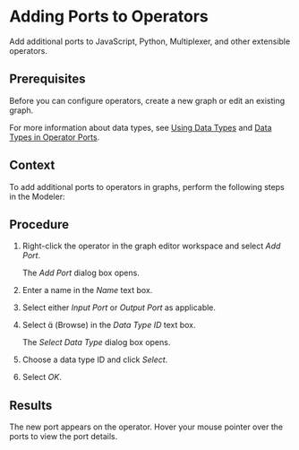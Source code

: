 <!-- loio3e9e3e5599164afa91a8004a32f70c91 -->

<link rel="stylesheet" type="text/css" href="../css/sap-icons.css"/>

# Adding Ports to Operators

Add additional ports to JavaScript, Python, Multiplexer, and other extensible operators.



<a name="loio3e9e3e5599164afa91a8004a32f70c91__prereq_kdl_ywk_pvb"/>

## Prerequisites

Before you can configure operators, create a new graph or edit an existing graph.

For more information about data types, see [Using Data Types](../using-data-types-7c6b15c.md) and [Data Types in Operator Ports](data-types-in-operator-ports-9fa7d06.md).



## Context

To add additional ports to operators in graphs, perform the following steps in the Modeler:



## Procedure

1.  Right-click the operator in the graph editor workspace and select *Add Port*.

    The *Add Port* dialog box opens.

2.  Enter a name in the *Name* text box.

3.  Select either *Input Port* or *Output Port* as applicable.

4.  Select <span class="SAP-icons"></span> \(Browse\) in the *Data Type ID* text box.

    The *Select Data Type* dialog box opens.

5.  Choose a data type ID and click *Select*.

6.  Select *OK*.




<a name="loio3e9e3e5599164afa91a8004a32f70c91__result_bmj_nxk_pvb"/>

## Results

The new port appears on the operator. Hover your mouse pointer over the ports to view the port details.

